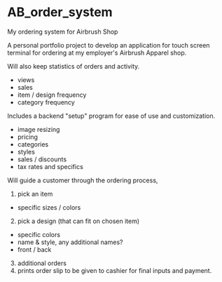 # AB_order_system
My ordering system for Airbrush Shop

A personal portfolio project to develop an application for touch screen terminal for ordering at my employer's Airbrush Apparel shop.

Will also keep statistics of orders and activity.
 - views
 - sales
 - item / design frequency
 - category frequency

Includes a backend "setup" program for ease of use and customization.
  - image resizing
  - pricing
  - categories
  - styles
  - sales / discounts
  - tax rates and specifics

Will guide a customer through the ordering process,
1. pick an item
  - specific sizes / colors
2. pick a design (that can fit on chosen item)
  - specific colors
  - name & style, any additional names?
  - front / back
3. additional orders
4. prints order slip to be given to cashier for final inputs and payment.
